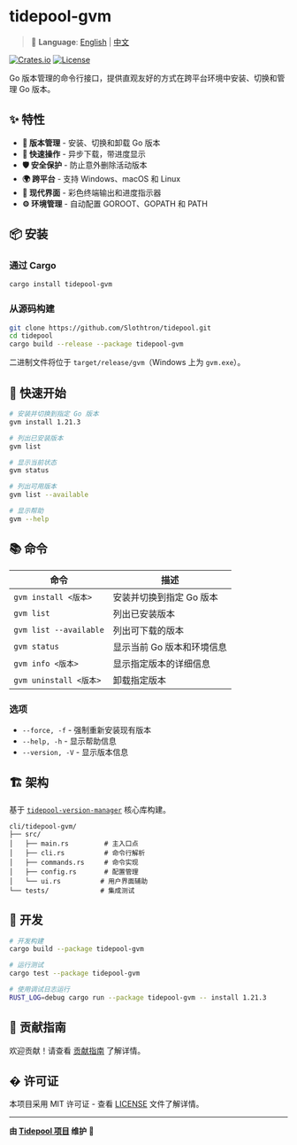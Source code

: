 # tidepool-gvm

> 📖 **Language**: [English](README.md) | [中文](README.zh-CN.md)

[![Crates.io](https://img.shields.io/crates/v/tidepool-gvm.svg)](https://crates.io/crates/tidepool-gvm)
[![License](https://img.shields.io/badge/License-MIT-yellow.svg)](LICENSE)

Go 版本管理的命令行接口，提供直观友好的方式在跨平台环境中安装、切换和管理 Go 版本。

## ✨ 特性

- **🔄 版本管理** - 安装、切换和卸载 Go 版本
- **🚀 快速操作** - 异步下载，带进度显示
- **🛡️ 安全保护** - 防止意外删除活动版本
- **🌍 跨平台** - 支持 Windows、macOS 和 Linux
- **🎨 现代界面** - 彩色终端输出和进度指示器
- **⚙️ 环境管理** - 自动配置 GOROOT、GOPATH 和 PATH

## 📦 安装

### 通过 Cargo

```bash
cargo install tidepool-gvm
```

### 从源码构建

```bash
git clone https://github.com/Slothtron/tidepool.git
cd tidepool
cargo build --release --package tidepool-gvm
```

二进制文件将位于 `target/release/gvm`（Windows 上为 `gvm.exe`）。

## 🚀 快速开始

```bash
# 安装并切换到指定 Go 版本
gvm install 1.21.3

# 列出已安装版本
gvm list

# 显示当前状态
gvm status

# 列出可用版本
gvm list --available

# 显示帮助
gvm --help
```

## 📚 命令

| 命令 | 描述 |
|------|------|
| `gvm install <版本>` | 安装并切换到指定 Go 版本 |
| `gvm list` | 列出已安装版本 |
| `gvm list --available` | 列出可下载的版本 |
| `gvm status` | 显示当前 Go 版本和环境信息 |
| `gvm info <版本>` | 显示指定版本的详细信息 |
| `gvm uninstall <版本>` | 卸载指定版本 |

### 选项

- `--force, -f` - 强制重新安装现有版本
- `--help, -h` - 显示帮助信息
- `--version, -V` - 显示版本信息

## 🏗️ 架构

基于 [`tidepool-version-manager`](../../crates/tidepool-version-manager/) 核心库构建。

```
cli/tidepool-gvm/
├── src/
│   ├── main.rs         # 主入口点
│   ├── cli.rs          # 命令行解析
│   ├── commands.rs     # 命令实现
│   ├── config.rs       # 配置管理
│   └── ui.rs          # 用户界面辅助
└── tests/             # 集成测试
```

## 🧪 开发

```bash
# 开发构建
cargo build --package tidepool-gvm

# 运行测试
cargo test --package tidepool-gvm

# 使用调试日志运行
RUST_LOG=debug cargo run --package tidepool-gvm -- install 1.21.3
```

## 🤝 贡献指南

欢迎贡献！请查看 [贡献指南](../../CONTRIBUTING.md) 了解详情。

## � 许可证

本项目采用 MIT 许可证 - 查看 [LICENSE](../../LICENSE) 文件了解详情。

---

**由 [Tidepool 项目](https://github.com/Slothtron/tidepool) 维护** 🌊
